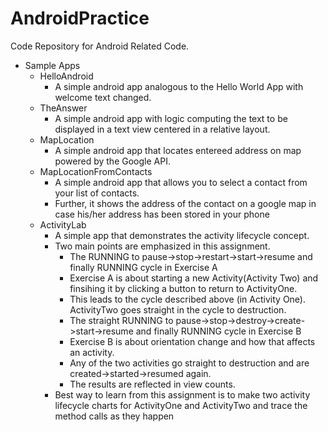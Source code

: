 AndroidPractice
===============

Code Repository for Android Related Code. 
* Sample Apps
  - HelloAndroid
    * A simple android app analogous to the Hello World App with welcome text changed.
  - TheAnswer
    * A simple android app with logic computing the text to be displayed in a text view centered in a relative layout.
  - MapLocation
    * A simple android app that locates entereed address on map powered by the Google API.
  - MapLocationFromContacts
    * A simple android app that allows you to select a contact from your list of contacts.
    * Further, it shows the address of the contact on a google map in case his/her address has been stored in your phone
  - ActivityLab
    * A simple app that demonstrates the activity lifecycle concept.
    * Two main points are emphasized in this assignment.
      - The RUNNING to pause->stop->restart->start->resume and finally RUNNING cycle in Exercise A 
      - Exercise A is about starting a new Activity(Activity Two) and finsihing it by clicking a button to return to ActivityOne.
      - This leads to the cycle described above (in Activity One). ActivityTwo goes straight in the cycle to destruction.
      - The straight RUNNING to pause->stop->destroy->create->start->resume and finally RUNNING cycle in Exercise B
      - Exercise B is about orientation change and how that affects an activity.
      - Any of the two activities go straight to destruction and are created->started->resumed again. 
      - The results are reflected in view counts.
    * Best way to learn from this assignment is to make two activity lifecycle charts for ActivityOne and ActivityTwo and trace the method calls as they happen
